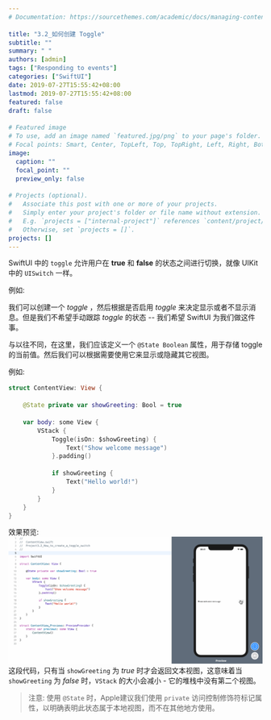 ```yaml
---
# Documentation: https://sourcethemes.com/academic/docs/managing-content/

title: "3.2_如何创建 Toggle"
subtitle: ""
summary: " "
authors: [admin]
tags: ["Responding to events"]
categories: ["SwiftUI"]
date: 2019-07-27T15:55:42+08:00
lastmod: 2019-07-27T15:55:42+08:00
featured: false
draft: false

# Featured image
# To use, add an image named `featured.jpg/png` to your page's folder.
# Focal points: Smart, Center, TopLeft, Top, TopRight, Left, Right, BottomLeft, Bottom, BottomRight.
image:
  caption: ""
  focal_point: ""
  preview_only: false

# Projects (optional).
#   Associate this post with one or more of your projects.
#   Simply enter your project's folder or file name without extension.
#   E.g. `projects = ["internal-project"]` references `content/project/deep-learning/index.md`.
#   Otherwise, set `projects = []`.
projects: []
---
```


<!-- more -->
SwiftUI 中的 `toggle` 允许用户在 **true** 和 **false** 的状态之间进行切换，就像 UIKit 中的 `UISwitch` 一样。

例如:

我们可以创建一个 _toggle_ ，然后根据是否启用 _toggle_ 来决定显示或者不显示消息。但是我们不希望手动跟踪 _toggle_ 的状态 -- 我们希望 SwiftUI 为我们做这件事。

与以往不同，在这里，我们应该定义一个 `@State Boolean` 属性，用于存储 toggle 的当前值。然后我们可以根据需要使用它来显示或隐藏其它视图。

例如:
```swift
struct ContentView: View {
    
    @State private var showGreeting: Bool = true
    
    var body: some View {
        VStack {
            Toggle(isOn: $showGreeting) {
                Text("Show welcome message")
            }.padding()
            
            if showGreeting {
                Text("Hello world!")
            }
        }
    }
}
```
效果预览:
![3.2_how_to_create_a_toggle](img/3.2_how_to_create_a_toggle.gif "Show welcome message")
这段代码，只有当 `showGreeting` 为 _true_ 时才会返回文本视图，这意味着当 `showGreeting` 为 _false_ 时，`VStack` 的大小会减小 - 它的堆栈中没有第二个视图。

> 注意: 使用 `@State` 时，Apple建议我们使用 `private` 访问控制修饰符标记属性，以明确表明此状态属于本地视图，而不在其他地方使用。